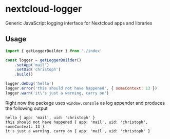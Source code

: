 # nextcloud-logger
Generic JavaScript logging interface for Nextcloud apps and libraries

## Usage

```js
import { getLoggerBuilder } from './index'

const logger = getLoggerBuilder()
    .setApp('mail')
    .setUid('christoph')
    .build()

logger.debug('hello')
logger.error('this should not have happened', { someContext: 13 })
logger.warn('it\'s just a warning, carry on')
```

Right now the package uses `window.console` as log appender and produces the following output

```
hello { app: 'mail', uid: 'christoph' }
this should not have happened { app: 'mail', uid: 'christoph', someContext: 13 }
it's just a warning, carry on { app: 'mail', uid: 'christoph' }
```
